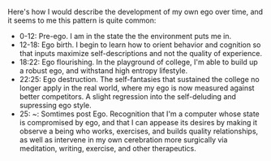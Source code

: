 
Here's how I would describe the development of my own ego over time, and it seems to me this pattern is quite common:
- 0-12: Pre-ego. I am in the state the the environment puts me in.
- 12-18: Ego birth. I begin to learn how to orient behavior and cognition so that inputs maximize self-descriptions and not the quality of experience. 
- 18:22: Ego flourishing. In the playground of college, I'm able to build up a robust ego, and withstand high entropy lifestyle.  
- 22:25: Ego destruction. The self-fantasies that sustained the college no longer apply in the real world, where my ego is now measured against better competitors. A slight regression into the self-deluding and supressing ego style.
- 25: ~: Somtimes post Ego. Recognition that I'm a computer whose state is compromised by ego, and that I can appease its desires by making it observe a being who works, exercises, and builds quality relationships, as well as intervene in my own cerebration more surgically via meditation, writing, exercise, and other therapeutics. 